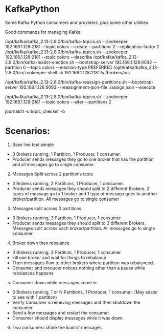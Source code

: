 # KafkaPython
Some Kafka Python consumers and providers, plus some other utilities


Good commands for managing Kafka:

/opt/kafka/kafka_2.13-2.8.0/bin/kafka-topics.sh --zookeeper 192.168.1.128:2181 --topic colors --create --partitions 2 --replication-factor 2
/opt/kafka/kafka_2.13-2.8.0/bin/kafka-topics.sh --zookeeper 192.168.1.128:2181 --topic colors --describe
/opt/kafka/kafka_2.13-2.8.0/bin/kafka-leader-election.sh --bootstrap-server 192.168.1.128:9092 --partition 0 --topic colors --election-type PREFERRED
/opt/kafka/kafka_2.13-2.8.0/bin/zookeeper-shell.sh 192.168.1.128:2181 ls /brokers/ids

/opt/kafka/kafka_2.13-2.8.0/bin/kafka-reassign-partitions.sh --bootstrap-server 192.168.1.128:9092 --reassignment-json-file ./assign.json --execute

/opt/kafka/kafka_2.13-2.8.0/bin/kafka-topics.sh --zookeeper 192.168.1.128:2181 --topic colors --alter --partitions 2

journalctl -u topic_checker -b


# Scenarios:

1. Base line test simple 
  - 3 Brokers running, 1 Partition, 1 Producer, 1 consumer. 
  - Producer sends messages they go to one broker that has the partition and all messages go to single consumer.
2. Messages Split across 2 partitions tests
  - 3 Brokers running, 2 Partitions, 1 Producer, 1 consumer. 
  - Producer sends messages they should split to 2 different Brokers.  2 types of message go to 1 broker and 1 type of message goes to another broker/partition. All messages go to single consumer
3. Messages split across 3 partitions.
  - 3 Brokers running, 3 Partition, 1 Producer, 1 consumer.
  - Producer sends messages they should split to 3 different Brokers.  Messages split across each broker/partition. All messages go to single consumer
4. Broker down then rebalance
  - 3 Brokers running, 3 Partition, 1 Producer, 1 consumer.
  - kill one broker and wait for things to rebalance
  - Then messages flow to other brokers where partition was rebalanced.
  - Consumer and producer notices nothing other than a pause while rebalances happens
5.  Consumer down while messages come in
  - 3 Brokers running, 1 or N Partitions, 1 Producer, 1 consumer. (May easier to see with 1 partition)
  - Verify Consumer is receiving messages and then shutdown the consumer
  - Send a few messages and restart the consumer.
  - Consumer should display messages while it was down.
6. Two consumers share the load of messages.
